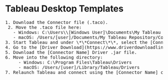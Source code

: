 # Tableau Desktop Templates

<pre>1. Download the Connector file (.taco).<br /> 2. Move the .taco file here:<br />   - Windows: C:\Users\\[Windows User]\Documents\My Tableau Repository\Connectors<br />   - macOS: /Users/[user]/Documents/My Tableau Repository/Connectors<br />3. Start Tableau and under \*\*Connect\*\*, select the [Connector Name] connector. (\*\*Note:\*\* You'll be prompted if the driver is not yet installed. <br />4. Go to the [Driver Download](https://www.driverdownloadlinkhere.com) page.<br />5. Download the [Connector Name] Driver .jar file.<br />6. Move into the following directory:<br />     - Windows: C:\Program Files\Tableau\Drivers <br />     - macOS: /Users/[user]/Library/Tableau/Drivers<br />7. Relaunch Tableau and connect using the [Connector Name] connector. </pre> 

 

